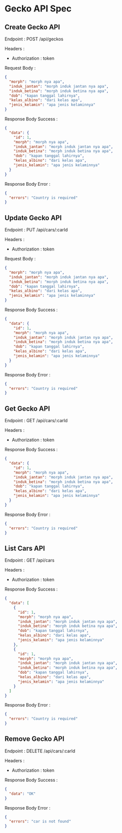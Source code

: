 # Gecko API Spec

## Create Gecko API

Endpoint : POST /api/geckos

Headers :

- Authorization : token

Request Body :

```json
{
  "morph": "morph nya apa",
  "induk_jantan": "morph induk jantan nya apa",
  "induk_betina": "morph induk betina nya apa",
  "dob": "kapan tanggal lahirnya",
  "kelas_albino": "dari kelas apa",
  "jenis_kelamin": "apa jenis kelaminnya"
}
```

Response Body Success :

```json
{
  "data": {
    "id": 1,
    "morph": "morph nya apa",
    "induk_jantan": "morph induk jantan nya apa",
    "induk_betina": "morph induk betina nya apa",
    "dob": "kapan tanggal lahirnya",
    "kelas_albino": "dari kelas apa",
    "jenis_kelamin": "apa jenis kelaminnya"
  }
}
```

Response Body Error :

```json
{
  "errors": "Country is required"
}
```

## Update Gecko API

Endpoint : PUT /api/cars/:carId

Headers :

- Authorization : token

Request Body :

```json
{
  "morph": "morph nya apa",
  "induk_jantan": "morph induk jantan nya apa",
  "induk_betina": "morph induk betina nya apa",
  "dob": "kapan tanggal lahirnya",
  "kelas_albino": "dari kelas apa",
  "jenis_kelamin": "apa jenis kelaminnya"
}
```

Response Body Success :

```json
{
  "data": {
    "id": 1,
    "morph": "morph nya apa",
    "induk_jantan": "morph induk jantan nya apa",
    "induk_betina": "morph induk betina nya apa",
    "dob": "kapan tanggal lahirnya",
    "kelas_albino": "dari kelas apa",
    "jenis_kelamin": "apa jenis kelaminnya"
  }
}
```

Response Body Error :

```json
{
  "errors": "Country is required"
}
```

## Get Gecko API

Endpoint : GET /api/cars/:carId

Headers :

- Authorization : token

Response Body Success :

```json
{
  "data": {
    "id": 1,
    "morph": "morph nya apa",
    "induk_jantan": "morph induk jantan nya apa",
    "induk_betina": "morph induk betina nya apa",
    "dob": "kapan tanggal lahirnya",
    "kelas_albino": "dari kelas apa",
    "jenis_kelamin": "apa jenis kelaminnya"
  }
}
```

Response Body Error :

```json
{
  "errors": "Country is required"
}
```

## List Cars API

Endpoint : GET /api/cars

Headers :

- Authorization : token

Response Body Success :

```json
{
  "data": [
    {
      "id": 1,
      "morph": "morph nya apa",
      "induk_jantan": "morph induk jantan nya apa",
      "induk_betina": "morph induk betina nya apa",
      "dob": "kapan tanggal lahirnya",
      "kelas_albino": "dari kelas apa",
      "jenis_kelamin": "apa jenis kelaminnya"
    },
    {
      "id": 1,
      "morph": "morph nya apa",
      "induk_jantan": "morph induk jantan nya apa",
      "induk_betina": "morph induk betina nya apa",
      "dob": "kapan tanggal lahirnya",
      "kelas_albino": "dari kelas apa",
      "jenis_kelamin": "apa jenis kelaminnya"
    }
  ]
}
```

Response Body Error :

```json
{
  "errors": "Country is required"
}
```

## Remove Gecko API

Endpoint : DELETE /api/cars/:carId

Headers :

- Authorization : token

Response Body Success :

```json
{
  "data": "OK"
}
```

Response Body Error :

```json
{
  "errors": "car is not found"
}
```
